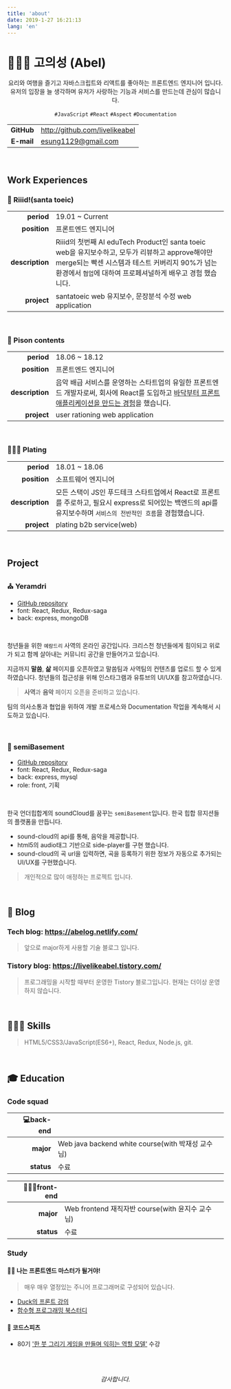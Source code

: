 ```yaml
---
title: 'about'
date: 2019-1-27 16:21:13
lang: 'en'
---
```


# 👨🏽‍💻 고의성 (Abel)

<div align="center">

요리와 여행을 즐기고 자바스크립트와 리액트를 좋아하는 프론트엔드 엔지니어 입니다.<br/>
유저의 입장을 늘 생각하며 유저가 사랑하는 기능과 서비스를 만드는데 관심이 많습니다.

`#JavaScript` `#React` `#Aspect` `#Documentation`
</div>

|            |                              |
| :--------: | ---------------------------- |
|   **GitHub** | http://github.com/livelikeabel |
|   **E-mail** | esung1129@gmail.com           |

<br/>

## Work Experiences

### 🤖 Riiid!(santa toeic)

|                 |                                                                                                         |
| --------------: | ------------------------------------------------------------------------------------------------------- |
|      **period** | 19.01 ~ Current                                                                                           |
|    **position** | 프론트엔드 엔지니어                                                                                              |
| **description** | Riiid의 첫번째 AI eduTech Product인 santa toeic web을 유지보수하고, 모두가 리뷰하고 approve해야만 merge되는 빡센 시스템과 테스트 커버리지 90%가 넘는 환경에서 `협업`에 대하여 프로페셔널하게 배우고 경험 했습니다. |
|     **project** | santatoeic web 유지보수, 문장분석 수정 web application                                                         |

<br/>

### 🎹 Pison contents

|                 |                                                                                                         |
| --------------: | ------------------------------------------------------------------------------------------------------- |
|      **period** | 18.06 ~ 18.12                                                                                           |
|    **position** | 프론트엔드 엔지니어                                                                                              |
| **description** | 음악 배급 서비스를 운영하는 스타트업의 유일한 프론트엔드 개발자로써, 회사에 React를 도입하고 <u>바닥부터 프론트 애플리케이션을 만드는 경험</u>을 했습니다. |
|     **project** | user rationing web application                                                          |

<br/>

### 👨🏻‍🍳 Plating

|                 |                                                                                     |
| --------------: | ----------------------------------------------------------------------------------- |
|      **period** | 18.01 ~ 18.06                                                                       |
|    **position** | 소프트웨어 엔지니어                                                                      |
| **description** | 모든 스택이 JS인 푸드테크 스타트업에서 React로 프론트를 주로하고, 필요시 express로 되어있는 백엔드의 api를 유지보수하며 `서비스의 전반적인 흐름`을 경험했습니다.|
|     **project** | plating b2b service(web)                                                            |

<br/>

## Project

### ⛪️ Yeramdri

- [GitHub repository](https://github.com/livelikeabel/yeramdri-web-project)
- font: React, Redux, Redux-saga
- back: express, mongoDB

<br/>

청년들을 위한 `예람드리` 사역의 온라인 공간입니다. 크리스천 청년들에게 힘이되고 위로가 되고 함께 살아내는 커뮤니티 공간을 만들어가고 있습니다.

지금까지 **말씀**, **삶** 페이지를 오픈하였고 말씀팀과 사역팀의 컨텐츠를 업로드 할 수 있게 하였습니다. 청년들의 접근성을 위해 인스타그램과 유튜브의 UI/UX를 참고하였습니다.
> **사역**과 **음악** 페이지 오픈을 준비하고 있습니다.

팀의 의사소통과 협업을 위하여 개발 프로세스와 Documentation 작업을 계속해서 시도하고 있습니다.

<br/>

### 🎤 semiBasement

- [GitHub repository](https://github.com/YAPP13-4)
- font: React, Redux, Redux-saga
- back: express, mysql
- role: front, 기획

<br/>

한국 언더힙합계의 soundCloud를 꿈꾸는 `semiBasement`입니다. 한국 힙합 뮤지션들의 플랫폼을 만듭니다.

- sound-cloud의 api를 통해, 음악을 제공합니다.
- html5의 audio태그 기반으로 side-player를 구현 했습니다.
- sound-cloud의 곡 url을 입력하면, 곡을 등록하기 위한 정보가 자동으로 추가되는 UI/UX를 구현했습니다.

> 개인적으로 많이 애정하는 프로젝트 입니다.

<br/>

## 📝 Blog

### Tech blog: https://abelog.netlify.com/

> 앞으로 major하게 사용할 기술 블로그 입니다.

### Tistory blog: https://livelikeabel.tistory.com/

> 프로그래밍을 시작할 때부터 운영한 Tistory 블로그입니다. 현재는 더이상 운영하지 않습니다.

<br/>

## 👨🏽‍💻 Skills

> HTML5/CSS3/JavaScript(ES6+), React, Redux, Node.js, git.

<br/>

## 🎓 Education

### Code squad

| 💻**back-end** |                    |
| ---------: | ------------------ |
|  **major** | Web java backend white course(with 박재성 교수님) |
| **status** | 수료                 |



| 👨🏾‍🎨**front-end** |                    |
| ---------: | ------------------ |
|  **major** | Web frontend 재직자반 course(with 윤지수 교수님)  |
| **status** | 수료                 |

### Study
#### 🙋🏽‍ 나는 프론트엔드 마스터가 될거야!
> 매우 매우 열정있는 주니어 프로그래머로 구성되어 있습니다.

- [Duck의 프론트 강의](https://github.com/livelikeabel/duck-class)
- [함수형 프로그래밍 북스터디](https://github.com/ToBeFrontEndMaster/AbelKo)

#### 🐶 코드스피츠
- 80기 ['한 붓 그리기 게임을 만들며 익히는 역할 모델'](https://github.com/livelikeabel/eulerian-trail-game) 수강

<br/>
<br/>

<div align="center">

_감사합니다._

</div>

<br/>